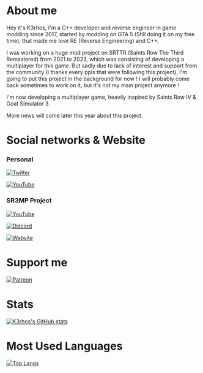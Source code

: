 # About me

Hey it's K3rhos, I'm a C++ developer and reverse engineer in game modding since 2017, started by modding on GTA 5 (Still doing it on my free time), that made me love RE (Reverse Engineering) and C++.

I was working on a huge mod project on SRTTR (Saints Row The Third Remastered) from 2021 to 2023, which was consisting of developing a multiplayer for this game. But sadly due to lack of interest and support from the community (I thanks every ppls that were following this project), I'm going to put this project in the background for now !
I will probably come back sometimes to work on it, but it's not my main project anymore !

I'm now developing a multiplayer game, heavily inspired by Saints Row IV & Goat Simulator 3.

More news will come later this year about this project.

# Social networks & Website

### Personal

[![Twitter](https://img.shields.io/twitter/url?color=1DA1F2&label=Follow%20%40K3rhosㅤㅤ&logo=Twitter&style=for-the-badge&url=https%3A%2F%2Ftwitter.com%2FBrandon66812869)](https://twitter.com/Brandon66812869)

[![YouTube](https://img.shields.io/twitter/url?color=FF0000&label=Subscribe%20%40K3rhos&logo=YouTube&logoColor=FF0000&style=for-the-badge&url=https%3A%2F%2Fwww.youtube.com%2F%40K3rhos)](https://www.youtube.com/c/K3rhos)

### SR3MP Project

[![YouTube](https://img.shields.io/twitter/url?color=FF0000&label=Subscribe%20%40_SR3MP&logo=YouTube&logoColor=FF0000&style=for-the-badge&url=https%3A%2F%2Fwww.youtube.com%2F%40K3rhos)](https://www.youtube.com/@_SR3MP)

[![Discord](https://img.shields.io/twitter/url?color=7289DA&label=Join%20SR3MP%20Discord&logo=Discord&logoColor=7289DA&style=for-the-badge&url=https%3A%2F%2Fdiscord.gg%2FQBQwQQbVFf)](https://discord.gg/QBQwQQbVFf)

[![Website](https://img.shields.io/twitter/url?color=A640FF&label=Visit%20SR3MP%20Website&logo=Google%20Chrome&logoColor=A640FF&style=for-the-badge&url=https%3A%2F%2Fsr3mp.net%2F)](https://sr3mp.net/)

# Support me

[![Patreon](https://img.shields.io/twitter/url?color=f96854&label=Become%20A%20Patron&logo=Patreon&logoColor=f96854&style=for-the-badge&url=https%3A%2F%2Fpatreon.com%2SR3MP)](https://www.patreon.com/SR3MP)

# Stats

[![K3rhos's GitHub stats](https://github-readme-stats.vercel.app/api?username=K3rhos&show_icons=true&count_private=true&hide_title=true&hide_border=true&theme=github_dark)]([https://github.com/K3rhos/github-readme-stats](https://github-readme-stats.vercel.app/api?username=K3rhos&show_icons=true&theme=github_dark&count_private=true&hide_title=true&hide_border=true))

# Most Used Languages

[![Top Langs](https://github-readme-stats.vercel.app/api/top-langs/?username=K3rhos&layout=compact&theme=github_dark&count_private=true&hide_title=true&hide_border=true)](https://github-readme-stats.vercel.app/api/top-langs/?username=K3rhos&layout=compact&theme=github_dark&hide_title=true&hide_border=true)
